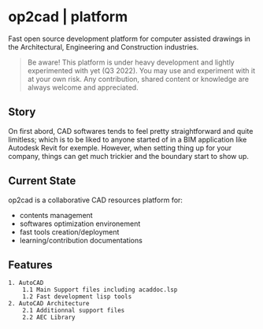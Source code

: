 # op2cad | platform
Fast open source development platform for computer assisted drawings in the Architectural, Engineering and Construction industries.

> Be aware! This platform is under heavy development and lightly experimented with yet (Q3 2022). You may use and experiment with it at your own risk. Any contribution, shared content or knowledge are always welcome and appreciated.

## Story

On first abord, CAD softwares tends to feel pretty straightforward and quite limitless; which is to be liked to anyone started of in a BIM application like Autodesk Revit for exemple. However, when setting thing up for your company, things can get much trickier and the boundary start to show up.

## Current State

op2cad is a collaborative CAD resources platform for:

- contents management
- softwares optimization environement 
- fast tools creation/deployment
- learning/contribution documentations

## Features

```features
1. AutoCAD
    1.1 Main Support files including acaddoc.lsp
    1.2 Fast development lisp tools
2. AutoCAD Architecture
    2.1 Additionnal support files
    2.2 AEC Library
```
